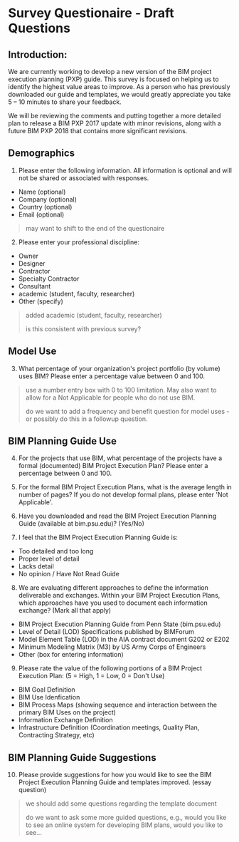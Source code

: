 # Survey Questionaire - Draft Questions

## Introduction:
We are currently working to develop a new version of the BIM project execution planning (PXP) guide. This survey is focused on helping us to identify the highest value areas to improve. As a person who has previously downloaded our guide and templates, we would greatly appreciate you take 5 – 10 minutes to share your feedback.

We will be reviewing the comments and putting together a more detailed plan to release a BIM PXP 2017 update with minor revisions, along with a future BIM PXP 2018 that contains more significant revisions.

## Demographics
1. Please enter the following information. All information is optional and will not be shared or associated with responses.
- Name (optional)
- Company (optional)
- Country (optional)
- Email (optional)

> may want to shift to the end of the questionaire

2. Please enter your professional discipline:
- Owner
- Designer
- Contractor
- Specialty Contractor
- Consultant
- academic (student, faculty, researcher)
- Other (specify)

>
> added academic (student, faculty, researcher)
>
> is this consistent with previous survey?
>

## Model Use
3. What percentage of your organization's project portfolio (by volume) uses BIM? Please enter a percentage value between 0 and 100.
>
> use a number entry box with 0 to 100 limitation.  May also want to allow for a Not Applicable for people who do not use BIM.
>
>
> do we want to add a frequency and benefit question for model uses - or possibly do this in a followup question.
>

## BIM Planning Guide Use
4. For the projects that use BIM, what percentage of the projects have a formal (documented) BIM Project Execution Plan?
Please enter a percentage between 0 and 100.

5. For the formal BIM Project Execution Plans, what is the average length in number of pages? 
If you do not develop formal plans, please enter 'Not Applicable'.  

6. Have you downloaded and read the BIM Project Execution Planning Guide (available at bim.psu.edu)? (Yes/No)

7. I feel that the BIM Project Execution Planning Guide is: 
- Too detailed and too long 
- Proper level of detail 
- Lacks detail 
- No opinion / Have Not Read Guide

8. We are evaluating different approaches to define the information deliverable and exchanges. Within your BIM Project Execution Plans, which approaches have you used to document each information exchange? (Mark all that apply)
- BIM Project Execution Planning Guide from Penn State (bim.psu.edu)
- Level of Detail (LOD) Specifications published by BIMForum
- Model Element Table (LOD) in the AIA contract document G202 or E202
- Minimum Modeling Matrix (M3) by US Army Corps of Engineers
- Other (box for entering information)

9. Please rate the value of the following portions of a BIM Project Execution Plan:  (5 = High, 1 = Low, 0 = Don't Use)
- BIM Goal Definition
- BIM Use Idenfication
- BIM Process Maps 
   (showing sequence and interaction between the primary BIM Uses on the project)
- Information Exchange Definition
- Infrastructure Definition
   (Coordination meetings, Quality Plan, Contracting Strategy, etc)

## BIM Planning Guide Suggestions

10. Please provide suggestions for how you would like to see the BIM Project Execution Planning Guide and templates improved. (essay question)

>
> we should add some questions regarding the template document
>
> do we want to ask some more guided questions, e.g., would you like to see an online system for developing BIM plans, would you like to see...
>
